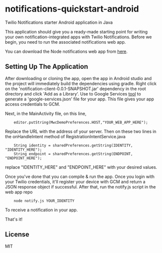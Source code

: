 # notifications-quickstart-android

Twilio Notifications starter Android application in Java

This application should give you a ready-made starting point for writing your
own notification-integrated apps with Twilio Notifications. Before we begin, you need to run the associated notifications web app. 

You can download the Node notifications web app from [here](https://github.com/TwilioDevEd/notifications-quickstart-node).

## Setting Up The Application

After downloading or cloning the app, open the app in Android studio and the 
project will immediately build the dependencies using gradle. Right click on the 'notification-client-0.0.1-SNAPSHOT.jar' dependency in the root directory and click 'Add as a Library'. Use to Google Services [tool](https://developers.google.com/cloud-messaging/android/client) to generate a 'google-services.json' file for your app. This file gives your app access credentials to GCM.

Next, in the MainActivity file, on this line,

        editor.putString(MwcDemoPreferences.HOST,"YOUR_WEB_APP_HERE");

Replace the URL with the address of your server. Then on these two lines in the onHandleIntent method of RegistrationIntentService.java

        String identity = sharedPreferences.getString(IDENTITY, "IDENTITY_HERE");
        String endpoint = sharedPreferences.getString(ENDPOINT, "ENDPOINT_HERE");
        

replace "IDENTITY_HERE" and "ENDPOINT_HERE" with your desired values.

Once you've done that you can compile & run the app. Once you login with your Twilio credentials, it'll register your device with GCM and return a JSON response object if successful. After that, run the notify.js script in the web app repo

        node notify.js YOUR_IDENTITY

To receive a notification in your app.

That's it!

## License

MIT
